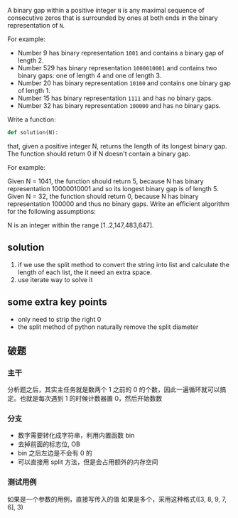 A binary gap within a positive integer `N` is any maximal sequence of consecutive zeros that is surrounded by ones at both ends in the binary representation of `N`.

For example:

- Number 9 has binary representation `1001` and contains a binary gap of length 2.
- Number 529 has binary representation `1000010001` and contains two binary gaps: one of length 4 and one of length 3.
- Number 20 has binary representation `10100` and contains one binary gap of length 1.
- Number 15 has binary representation `1111` and has no binary gaps.
- Number 32 has binary representation `100000` and has no binary gaps.

Write a function:

```python
def solution(N):
```

that, given a positive integer N, returns the length of its longest binary gap. The function should return 0 if N doesn't contain a binary gap.

For example:

Given N = 1041, the function should return 5, because N has binary representation 10000010001 and so its longest binary gap is of length 5.
Given N = 32, the function should return 0, because N has binary representation 100000 and thus no binary gaps.
Write an efficient algorithm for the following assumptions:

N is an integer within the range [1..2,147,483,647].

## solution

1. if we use the split method to convert the string into list and calculate the length of each list, the it need an extra space.
2. use iterate way to solve it

## some extra key points

- only need to strip the right 0
- the split method of python naturally remove the split diameter

## 破题

### 主干

分析题之后，其实主任务就是数两个 1 之前的 0 的个数，因此一遍循环就可以搞定。也就是每次遇到 1 的时候计数器置 0，然后开始数数

### 分支

- 数字需要转化成字符串，利用内置函数 bin
- 去掉前面的标志位, OB
- bin 之后左边是不会有 0 的
- 可以直接用 split 方法，但是会占用额外的内存空间

### 测试用例

如果是一个参数的用例，直接写传入的值
如果是多个，采用这种格式([3, 8, 9, 7, 6], 3)
